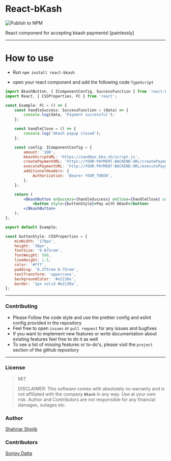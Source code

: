 # React-bKash

![Publish to NPM](https://github.com/shahriar-shojib/React-bKash/workflows/Publish%20to%20NPM%20and%20Github%20Packages/badge.svg)

React component for accepting bkash payments! [painlessly]

---

# How to use

-   Run `npm install react-bkash`

-   open your react component and add the following code `TypeScript`

```jsx
import BkashButton, { IComponentConfig, SuccessFunction } from 'react-bkash';
import React, { CSSProperties, FC } from 'react';

const Example: FC = () => {
	const handleSuccess: SuccessFunction = (data) => {
		console.log(data, 'Payment successful');
	};

	const handleClose = () => {
		console.log('bKash popup closed');
	};

	const config: IComponentConfig = {
		amount: '100',
		bkashScriptURL: 'https://sandbox.bka.sh/script.js',
		createPaymentURL: 'https://YOUR-PAYMENT-BACKEND-URL/createPayment',
		executePaymentURL: 'http://YOUR-PAYMENT-BACKEND-URL/executePayment',
		additionalHeaders: {
			Authorization: 'Bearer YOUR_TOKEN',
		},
	};

	return (
		<BkashButton onSuccess={handleSuccess} onClose={handleClose} config={config}>
			<button style={buttonStyle}>Pay with bKash</button>
		</BkashButton>
	);
};

export default Example;

const buttonStyle: CSSProperties = {
	minWidth: '170px',
	height: '38px',
	fontSize: '0.875rem',
	fontWeight: 500,
	lineHeight: 1.5,
	color: '#fff',
	padding: '0.375rem 0.75rem',
	textTransform: 'uppercase',
	backgroundColor: '#e2136e',
	border: '1px solid #e2136e',
};
```

---

### Contributing

-   Please Follow the code style and use the prettier config and eslint config provided in the repository
-   Feel free to open `issues` or `pull request` for any issues and bugfixes
-   If you want to implement new features or write documentation about existing features feel free to do it as well
-   To see a list of missing features or to-do's, please visit the `project` section of the github repository

---

### License

> MIT

> DISCLAIMER: This software comes with absolutely no warranty and is not affiliated with the company **`Bkash`** in any way. Use at your own risk. Author and Contributors are not responsible for any financial damages, outages etc.

### Author

[Shahriar Shojib](https://github.com/shahriar-shojib)

### Contributors

[Sonjoy Datta](https://github.com/sonjoydatta)
